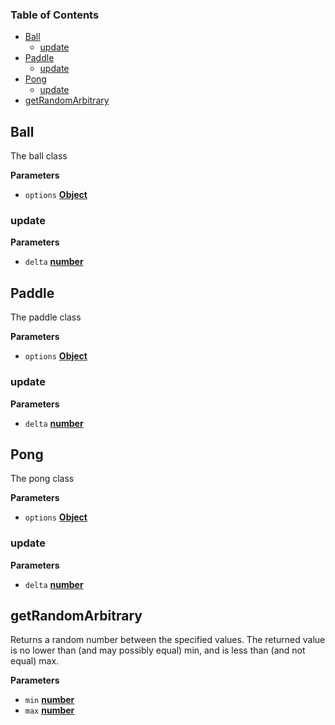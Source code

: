 <!-- Generated by documentation.js. Update this documentation by updating the source code. -->

### Table of Contents

-   [Ball][1]
    -   [update][2]
-   [Paddle][3]
    -   [update][4]
-   [Pong][5]
    -   [update][6]
-   [getRandomArbitrary][7]

## Ball

The ball class

**Parameters**

-   `options` **[Object][8]** 

### update

**Parameters**

-   `delta` **[number][9]** 

## Paddle

The paddle class

**Parameters**

-   `options` **[Object][8]** 

### update

**Parameters**

-   `delta` **[number][9]** 

## Pong

The pong class

**Parameters**

-   `options` **[Object][8]** 

### update

**Parameters**

-   `delta` **[number][9]** 

## getRandomArbitrary

Returns a random number between the specified values. The returned value is no lower than (and may possibly equal) min, and is less than (and not equal) max.

**Parameters**

-   `min` **[number][9]** 
-   `max` **[number][9]** 

[1]: #ball

[2]: #update

[3]: #paddle

[4]: #update-1

[5]: #pong

[6]: #update-2

[7]: #getrandomarbitrary

[8]: https://developer.mozilla.org/docs/Web/JavaScript/Reference/Global_Objects/Object

[9]: https://developer.mozilla.org/docs/Web/JavaScript/Reference/Global_Objects/Number
